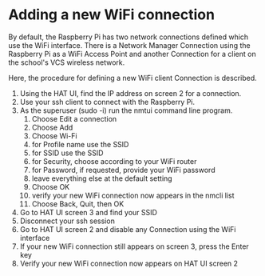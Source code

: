 # Adding a new WiFi connection

By default, the Raspberry Pi has two network connections defined which
use the WiFi interface. There is a Network Manager Connection using the
Raspberry Pi as a WiFi Access Point and another Connection for a client
on the school's VCS wireless network.

Here, the procedure for defining a new WiFi client Connection is described.

1. Using the HAT UI, find the IP address on screen 2 for a connection.
2. Use your ssh client to connect with the Raspberry Pi.
3. As the superuser (sudo -i) run the nmtui command line program.
    1. Choose Edit a connection
    2. Choose Add
    3. Choose Wi-Fi
    4. for Profile name use the SSID
    5. for SSID use the SSID
    6. for Security, choose according to your WiFi router
    7. for Password, if requested, provide your WiFi password
    8. leave everything else at the default setting
    9. Choose OK
    10. verify your new WiFi connection now appears in the nmcli list
    11. Choose Back, Quit, then OK
4. Go to HAT UI screen 3 and find your SSID
5. Disconnect your ssh session
6. Go to HAT UI screen 2 and disable any Connection using the WiFi interface
7. If your new WiFi connection still appears on screen 3, press the Enter key
8. Verify your new WiFi connection now appears on HAT UI screen 2

